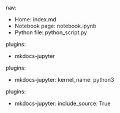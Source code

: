 nav:
- Home: index.md
- Notebook page: notebook.ipynb
- Python file: python_script.py

plugins:
  - mkdocs-jupyter

plugins:
  - mkdocs-jupyter:
      kernel_name: python3

plugins:
  - mkdocs-jupyter:
      include_source: True